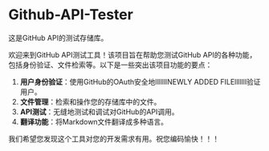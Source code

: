 # Github-API-Tester

这是GitHub API的测试存储库。

欢迎来到GitHub API测试工具！该项目旨在帮助您测试GitHub API的各种功能，包括身份验证、文件检索等。以下是一些突出该项目功能的要点：

1. **用户身份验证**：使用GitHub的OAuth安全地lllllllNEWLY ADDED FILElllllll验证用户。
2. **文件管理**：检索和操作您的存储库中的文件。
3. **API测试**：无缝地测试和调试对GitHub的API调用。
4. **翻译功能**：将Markdown文件翻译成多种语言。

我们希望您发现这个工具对您的开发需求有用。祝您编码愉快！！！
